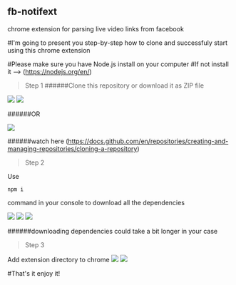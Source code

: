## fb-notifext
chrome extension for parsing live video links from facebook

#I'm going to present you step-by-step how to clone and successfuly start using this chrome extension

#Please make sure you have Node.js install on your computer
#If not install it --> (https://nodejs.org/en/)

>Step 1
######Clone this repository or download it as ZIP file

![](https://ibb.co/mTh4P53)
![](https://ibb.co/HVkp5fj)

######OR

![](https://ibb.co/R7SL4qP)

######watch here (https://docs.github.com/en/repositories/creating-and-managing-repositories/cloning-a-repository)

>Step 2

Use

```
npm i
```

command in your console to download all the dependencies

![](https://ibb.co/ZJmpyh4)
![](https://ibb.co/q5Lj02L)
![](https://ibb.co/tqRzY8S)

######downloading dependencies could take a bit longer in your case

>Step 3

Add extension directory to chrome
![](https://ibb.co/M9PxRcS)
![](https://ibb.co/1T6hW45)

#That's it enjoy it!
